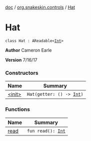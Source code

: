 [doc](../../index.md) / [org.snakeskin.controls](../index.md) / [Hat](./index.md)

# Hat

`class Hat : AReadable<`[`Int`](https://kotlinlang.org/api/latest/jvm/stdlib/kotlin/-int/index.html)`>`

**Author**
Cameron Earle

**Version**
7/16/17

### Constructors

| Name | Summary |
|---|---|
| [&lt;init&gt;](-init-.md) | `Hat(getter: () -> `[`Int`](https://kotlinlang.org/api/latest/jvm/stdlib/kotlin/-int/index.html)`)` |

### Functions

| Name | Summary |
|---|---|
| [read](read.md) | `fun read(): `[`Int`](https://kotlinlang.org/api/latest/jvm/stdlib/kotlin/-int/index.html) |
